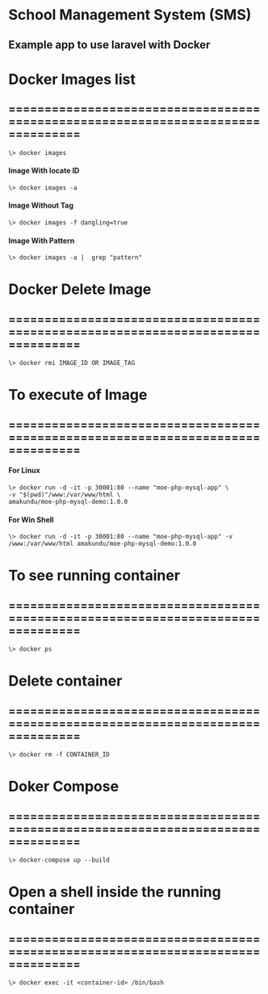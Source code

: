 # School Management System (SMS)
## Example app to use laravel with Docker
 
# Docker Images list
## ================================================================================ 
    \> docker images
#### Image With locate ID    
    \> docker images -a   						 
#### Image Without Tag
    \> docker images -f dangling=true   	    
#### Image With Pattern
    \> docker images -a |  grep "pattern"   		

# Docker Delete Image
## ================================================================================ 
    \> docker rmi IMAGE_ID OR IMAGE_TAG

# To execute of Image
## ================================================================================ 
#### For Linux 
    \> docker run -d -it -p 30001:80 --name "moe-php-mysql-app" \
    -v "$(pwd)"/www:/var/www/html \
    amakundu/moe-php-mysql-demo:1.0.0
#### For Win Shell
    \> docker run -d -it -p 30001:80 --name "moe-php-mysql-app" -v /www:/var/www/html amakundu/moe-php-mysql-demo:1.0.0

# To see running container
## ================================================================================ 
    \> docker ps

# Delete container
## ================================================================================ 
    \> docker rm -f CONTAINER_ID

# Doker Compose
## ================================================================================ 
    \> docker-compose up --build

# Open a shell inside the running container
## ================================================================================ 
    \> docker exec -it <container-id> /bin/bash